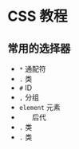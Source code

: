 # CSS 教程
## 常用的选择器
+ ` * ` 通配符
+ ` . ` 类
+ ` # ` ID
+ ` , ` 分组
+ ` element ` 元素
+ `   ` 后代
+ ` . ` 类
+ ` . ` 类